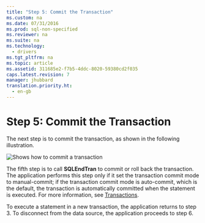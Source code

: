 ```yaml
---
title: "Step 5: Commit the Transaction"
ms.custom: na
ms.date: 07/31/2016
ms.prod: sql-non-specified
ms.reviewer: na
ms.suite: na
ms.technology: 
  - drivers
ms.tgt_pltfrm: na
ms.topic: article
ms.assetid: 311685e2-f7b5-4ddc-8020-59380cd2f035
caps.latest.revision: 7
manager: jhubbard
translation.priority.ht: 
  - en-gb
---
```

# Step 5: Commit the Transaction
The next step is to commit the transaction, as shown in the following illustration.  
  
 ![Shows how to commit a transaction](../content/media/pr16.gif "pr16")  
  
 The fifth step is to call **SQLEndTran** to commit or roll back the transaction. The application performs this step only if it set the transaction commit mode to manual-commit; if the transaction commit mode is auto-commit, which is the default, the transaction is automatically committed when the statement is executed. For more information, see [Transactions](../content/Transactions-ODBC.md).  
  
 To execute a statement in a new transaction, the application returns to step 3. To disconnect from the data source, the application proceeds to step 6.
